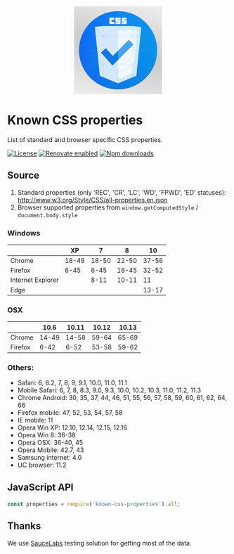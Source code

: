 <p align="center"><img src="logo.png" width="200" height="200" alt="logo" /></p>

# Known CSS properties

List of standard and browser specific CSS properties.

[![License](https://img.shields.io/github/license/known-css/known-css-properties.svg)](https://github.com/known-css/known-css-properties/blob/master/LICENSE)
[![Renovate enabled](https://img.shields.io/badge/renovate-enabled-brightgreen.svg)](https://renovateapp.com/)
[![Npm downloads](https://img.shields.io/npm/dm/known-css-properties.svg)](https://www.npmjs.com/package/known-css-properties)

## Source

1. Standard properties (only 'REC', 'CR', 'LC', 'WD', 'FPWD', 'ED' statuses): http://www.w3.org/Style/CSS/all-properties.en.json
2. Browser supported properties from `window.getComputedStyle` / `document.body.style`

### Windows
|                   | XP     | 7      | 8      | 10     |
| ----------------- | ------ | ------ | ------ | ------ |
| Chrome            | 18-49  | 18-50  | 22-50  | 37-56  |
| Firefox           | 6-45   | 6-45   | 16-45  | 32-52  |
| Internet Explorer |        | 8-11   | 10-11  | 11     |
| Edge              |        |        |        | 13-17  |

### OSX
|                   | 10.6  | 10.11  | 10.12  | 10.13  |
| ----------------- | ----- | ------ | ------ | ------ |
| Chrome            | 14-49 | 14-58  | 59-64  | 65-69  |
| Firefox           | 6-42  | 6-52   | 53-58  | 59-62  |

### Others:

- Safari: 6, 6.2, 7, 8, 9, 9.1, 10.0, 11.0, 11.1
- Mobile Safari: 6, 7, 8, 8.3, 9.0, 9.3, 10.0, 10.2, 10.3, 11.0, 11.2, 11.3
- Chrome Android: 30, 35, 37, 44, 46, 51, 55, 56, 57, 58, 59, 60, 61, 62, 64, 66
- Firefox mobile: 47, 52, 53, 54, 57, 58
- IE mobile: 11
- Opera Win XP: 12.10, 12.14, 12.15, 12.16
- Opera Win 8: 36-38
- Opera OSX: 36-40, 45
- Opera Mobile: 42.7, 43
- Samsung internet: 4.0
- UC browser: 11.2

## JavaScript API

```js
const properties = require('known-css-properties').all;
```

## Thanks

We use [SauceLabs](https://saucelabs.com) testing solution for getting most of the data.

